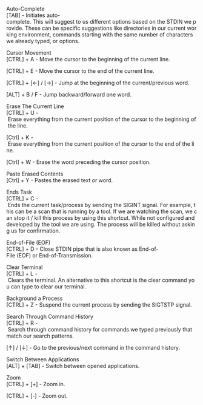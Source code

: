 Auto-Complete  
[TAB] - Initiates auto-complete. This will suggest to us different options based on the STDIN we provide. These can be specific suggestions like directories in our current working environment, commands starting with the same number of characters we already typed, or options.  
  
Cursor Movement  
[CTRL] + A - Move the cursor to the beginning of the current line.  
  
[CTRL] + E - Move the cursor to the end of the current line.  
  
[CTRL] + [←] / [→] - Jump at the beginning of the current/previous word.  
  
[ALT] + B / F - Jump backward/forward one word.  
  
Erase The Current Line  
[CTRL] + U - Erase everything from the current position of the cursor to the beginning of the line.  
  
[Ctrl] + K - Erase everything from the current position of the cursor to the end of the line.  
  
[Ctrl] + W - Erase the word preceding the cursor position.  
  
Paste Erased Contents  
[Ctrl] + Y - Pastes the erased text or word.  
  
Ends Task  
[CTRL] + C - Ends the current task/process by sending the SIGINT signal. For example, this can be a scan that is running by a tool. If we are watching the scan, we can stop it / kill this process by using this shortcut. While not configured and developed by the tool we are using. The process will be killed without asking us for confirmation.  
  
End-of-File (EOF)  
[CTRL] + D - Close STDIN pipe that is also known as End-of-File (EOF) or End-of-Transmission.  
  
Clear Terminal  
[CTRL] + L - Clears the terminal. An alternative to this shortcut is the clear command you can type to clear our terminal.  
  
Background a Process  
[CTRL] + Z - Suspend the current process by sending the SIGTSTP signal.  
  
Search Through Command History  
[CTRL] + R - Search through command history for commands we typed previously that match our search patterns.  
  
[↑] / [↓] - Go to the previous/next command in the command history.  
  
Switch Between Applications  
[ALT] + [TAB] - Switch between opened applications.  
  
Zoom  
[CTRL] + [+] - Zoom in.  
  
[CTRL] + [-] - Zoom out.